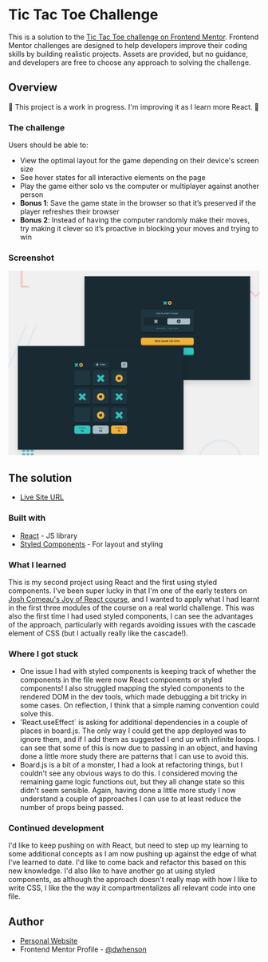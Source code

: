 # Tic Tac Toe Challenge

This is a solution to the [Tic Tac Toe challenge on Frontend Mentor](https://www.frontendmentor.io/challenges/tic-tac-toe-game-Re7ZF_E2v). Frontend Mentor challenges are designed to help developers improve their coding skills by building realistic projects. Assets are provided, but no guidance, and developers are free to choose any approach to solving the challenge.

## Overview

🚨 This project is a work in progress. I'm improving it as I learn more React. 🚨

### The challenge

Users should be able to:

- View the optimal layout for the game depending on their device's screen size
- See hover states for all interactive elements on the page
- Play the game either solo vs the computer or multiplayer against another person
- **Bonus 1**: Save the game state in the browser so that it’s preserved if the player refreshes their browser
- **Bonus 2**: Instead of having the computer randomly make their moves, try making it clever so it’s proactive in blocking your moves and trying to win

### Screenshot

![Design preview for the Tic Tac Toe coding challenge](./images/preview.jpg)

## The solution

- [Live Site URL](https://fem-ttt-game-react.netlify.app)

### Built with

- [React](https://reactjs.org/) - JS library
- [Styled Components](https://styled-components.com/) - For layout and styling

### What I learned

This is my second project using React and the first using styled components. I've been super lucky in that I'm one of the early testers on [Josh Comeau's Joy of React course](https://www.joyofreact.com/), and I wanted to apply what I had learnt in the first three modules of the course on a real world challenge. This was also the first time I had used styled components, I can see the advantages of the approach, particularly with regards avoiding issues with the cascade element of CSS (but I actually really like the cascade!).

### Where I got stuck

- One issue I had with styled components is keeping track of whether the components in the file were now React components or styled components! I also struggled mapping the styled components to the rendered DOM in the dev tools, which made debugging a bit tricky in some cases. On reflection, I think that a simple naming convention could solve this.
- 'React.useEffect` is asking for additional dependencies in a couple of places in board.js. The only way I could get the app deployed was to ignore them, and if I add them as suggested I end up with infinite loops. I can see that some of this is now due to passing in an object, and having done a little more study there are patterns that I can use to avoid this.
- Board.js is a bit of a monster, I had a look at refactoring things, but I couldn't see any obvious ways to do this. I considered moving the remaining game logic functions out, but they all change state so this didn't seem sensible. Again, having done a little more study I now understand a couple of approaches I can use to at least reduce the number of props being passed.

### Continued development

I'd like to keep pushing on with React, but need to step up my learning to some additional concepts as I am now pushing up against the edge of what I've learned to date. I'd like to come back and refactor this based on this new knowledge. I'd also like to have another go at using styled components, as although the approach doesn't really map with how I like to write CSS, I like the the way it compartmentalizes all relevant code into one file.

## Author

- [Personal Website](https://www.dwhenson.com)
- Frontend Mentor Profile - [@dwhenson](https://www.frontendmentor.io/profile/dwhenson)
